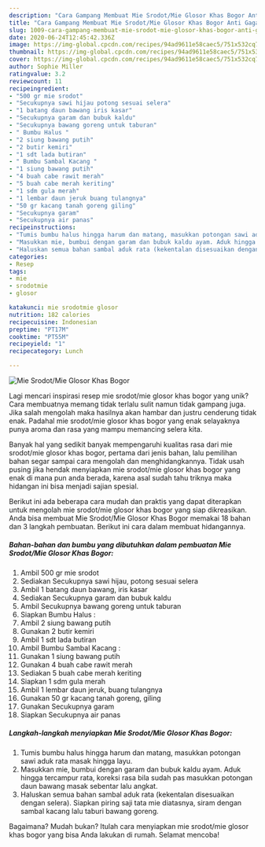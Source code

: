 ```yaml
---
description: "Cara Gampang Membuat Mie Srodot/Mie Glosor Khas Bogor Anti Gagal"
title: "Cara Gampang Membuat Mie Srodot/Mie Glosor Khas Bogor Anti Gagal"
slug: 1009-cara-gampang-membuat-mie-srodot-mie-glosor-khas-bogor-anti-gagal
date: 2020-06-24T12:45:42.336Z
image: https://img-global.cpcdn.com/recipes/94ad9611e58caec5/751x532cq70/mie-srodotmie-glosor-khas-bogor-foto-resep-utama.jpg
thumbnail: https://img-global.cpcdn.com/recipes/94ad9611e58caec5/751x532cq70/mie-srodotmie-glosor-khas-bogor-foto-resep-utama.jpg
cover: https://img-global.cpcdn.com/recipes/94ad9611e58caec5/751x532cq70/mie-srodotmie-glosor-khas-bogor-foto-resep-utama.jpg
author: Sophie Miller
ratingvalue: 3.2
reviewcount: 11
recipeingredient:
- "500 gr mie srodot"
- "Secukupnya sawi hijau potong sesuai selera"
- "1 batang daun bawang iris kasar"
- "Secukupnya garam dan bubuk kaldu"
- "Secukupnya bawang goreng untuk taburan"
- " Bumbu Halus "
- "2 siung bawang putih"
- "2 butir kemiri"
- "1 sdt lada butiran"
- " Bumbu Sambal Kacang "
- "1 siung bawang putih"
- "4 buah cabe rawit merah"
- "5 buah cabe merah keriting"
- "1 sdm gula merah"
- "1 lembar daun jeruk buang tulangnya"
- "50 gr kacang tanah goreng giling"
- "Secukupnya garam"
- "Secukupnya air panas"
recipeinstructions:
- "Tumis bumbu halus hingga harum dan matang, masukkan potongan sawi aduk rata masak hingga layu."
- "Masukkan mie, bumbui dengan garam dan bubuk kaldu ayam. Aduk hingga tercampur rata, koreksi rasa bila sudah pas masukkan potongan daun bawang masak sebentar lalu angkat."
- "Haluskan semua bahan sambal aduk rata (kekentalan disesuaikan dengan selera). Siapkan piring saji tata mie diatasnya, siram dengan sambal kacang lalu taburi bawang goreng."
categories:
- Resep
tags:
- mie
- srodotmie
- glosor

katakunci: mie srodotmie glosor 
nutrition: 182 calories
recipecuisine: Indonesian
preptime: "PT17M"
cooktime: "PT55M"
recipeyield: "1"
recipecategory: Lunch

---
```



![Mie Srodot/Mie Glosor Khas Bogor](https://img-global.cpcdn.com/recipes/94ad9611e58caec5/751x532cq70/mie-srodotmie-glosor-khas-bogor-foto-resep-utama.jpg)

Lagi mencari inspirasi resep mie srodot/mie glosor khas bogor yang unik? Cara membuatnya memang tidak terlalu sulit namun tidak gampang juga. Jika salah mengolah maka hasilnya akan hambar dan justru cenderung tidak enak. Padahal mie srodot/mie glosor khas bogor yang enak selayaknya punya aroma dan rasa yang mampu memancing selera kita.



Banyak hal yang sedikit banyak mempengaruhi kualitas rasa dari mie srodot/mie glosor khas bogor, pertama dari jenis bahan, lalu pemilihan bahan segar sampai cara mengolah dan menghidangkannya. Tidak usah pusing jika hendak menyiapkan mie srodot/mie glosor khas bogor yang enak di mana pun anda berada, karena asal sudah tahu triknya maka hidangan ini bisa menjadi sajian spesial.


Berikut ini ada beberapa cara mudah dan praktis yang dapat diterapkan untuk mengolah mie srodot/mie glosor khas bogor yang siap dikreasikan. Anda bisa membuat Mie Srodot/Mie Glosor Khas Bogor memakai 18 bahan dan 3 langkah pembuatan. Berikut ini cara dalam membuat hidangannya.

<!--inarticleads1-->

##### Bahan-bahan dan bumbu yang dibutuhkan dalam pembuatan Mie Srodot/Mie Glosor Khas Bogor:

1. Ambil 500 gr mie srodot
1. Sediakan Secukupnya sawi hijau, potong sesuai selera
1. Ambil 1 batang daun bawang, iris kasar
1. Sediakan Secukupnya garam dan bubuk kaldu
1. Ambil Secukupnya bawang goreng untuk taburan
1. Siapkan  Bumbu Halus :
1. Ambil 2 siung bawang putih
1. Gunakan 2 butir kemiri
1. Ambil 1 sdt lada butiran
1. Ambil  Bumbu Sambal Kacang :
1. Gunakan 1 siung bawang putih
1. Gunakan 4 buah cabe rawit merah
1. Sediakan 5 buah cabe merah keriting
1. Siapkan 1 sdm gula merah
1. Ambil 1 lembar daun jeruk, buang tulangnya
1. Gunakan 50 gr kacang tanah goreng, giling
1. Gunakan Secukupnya garam
1. Siapkan Secukupnya air panas




<!--inarticleads2-->

##### Langkah-langkah menyiapkan Mie Srodot/Mie Glosor Khas Bogor:

1. Tumis bumbu halus hingga harum dan matang, masukkan potongan sawi aduk rata masak hingga layu.
1. Masukkan mie, bumbui dengan garam dan bubuk kaldu ayam. Aduk hingga tercampur rata, koreksi rasa bila sudah pas masukkan potongan daun bawang masak sebentar lalu angkat.
1. Haluskan semua bahan sambal aduk rata (kekentalan disesuaikan dengan selera). Siapkan piring saji tata mie diatasnya, siram dengan sambal kacang lalu taburi bawang goreng.




Bagaimana? Mudah bukan? Itulah cara menyiapkan mie srodot/mie glosor khas bogor yang bisa Anda lakukan di rumah. Selamat mencoba!
